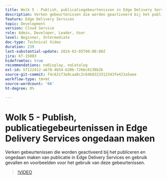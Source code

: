 ```yaml
---
title: Wolk 5 - Publish, publicatiegebeurtenissen in Edge Delivery Services ongedaan maken
description: Verken gebeurtenissen die worden geactiveerd bij het publiceren en ongedaan maken van publicatie in Edge Delivery Services en gebruik gevallen en voorbeelden voor het gebruik van deze gebeurtenissen.
feature: Edge Delivery Services
topic: Development
version: Cloud Service
role: Admin, Developer, Leader, User
level: Beginner, Intermediate
doc-type: Technical Video
duration: 239
last-substantial-update: 2024-03-05T00:00:00Z
jira: KT-15083
hidefromtoc: true
recommendations: noDisplay, noCatalog
exl-id: 5f122412-ab70-4b54-b20b-726bc6138b2b
source-git-commit: f4c621f3a9caa8c2c64b8323312343fe421a5aee
workflow-type: tm+mt
source-wordcount: '66'
ht-degree: 0%

---
```


# Wolk 5 - Publish, publicatiegebeurtenissen in Edge Delivery Services ongedaan maken

Verken gebeurtenissen die worden geactiveerd bij het publiceren en ongedaan maken van publicatie in Edge Delivery Services en gebruik gevallen en voorbeelden voor het gebruik van deze gebeurtenissen.

>[!VIDEO](https://video.tv.adobe.com/v/3427681?learn=on)
